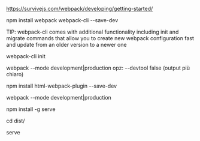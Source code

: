 https://survivejs.com/webpack/developing/getting-started/

npm install webpack webpack-cli --save-dev

TIP:
webpack-cli comes with additional functionality including init and migrate commands that allow you to create new webpack configuration fast and update from an older version to a newer one

webpack-cli init

webpack --mode development|production
opz: --devtool false (output più chiaro)

npm install html-webpack-plugin --save-dev

webpack --mode development|production

npm install -g serve

cd dist/

serve
